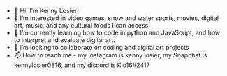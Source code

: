 - 👋 Hi, I’m Kenny Losier!
- 👀 I’m interested in video games, snow and water sports, movies, digital art, music, and any cultural foods I can access!
- 🌱 I’m currently learning how to code in python and JavaScript, and how to interpret and evaluate digital art.
- 💞️ I’m looking to collaborate on coding and digital art projects
- 📫 How to reach me - my Instagram is kenny.losier, my Snapchat is kennylosier0816, and my discord is Klo16#2417

<!---
Klosier16/Klosier16 is a ✨ special ✨ repository because its `README.md` (this file) appears on your GitHub profile.
You can click the Preview link to take a look at your changes.
--->
